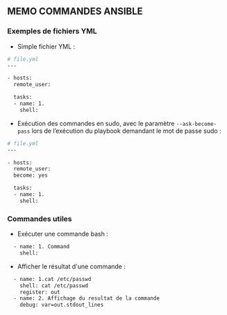 ## MEMO COMMANDES ANSIBLE


### Exemples de fichiers YML
* Simple fichier YML :
```bash
# file.yml
---

- hosts: 
  remote_user: 

  tasks:
  - name: 1.
    shell:

```
* Exécution des commandes en sudo, avec le paramètre <code>--ask-become-pass</code> lors de l’exécution du playbook demandant le mot de passe sudo :
```bash
# file.yml
---

- hosts: 
  remote_user: 
  become: yes

  tasks:
  - name: 1.
    shell:

```


### Commandes utiles
* Exécuter une commande bash :
```bash
  - name: 1. Command 
    shell: 
```
* Afficher le résultat d'une commande :
```bash
  - name: 1.cat /etc/passwd
    shell: cat /etc/passwd
    register: out
  - name: 2. Affichage du resultat de la commande
    debug: var=out.stdout_lines
```
